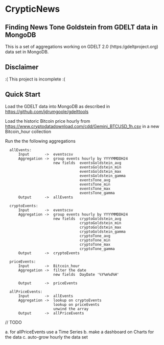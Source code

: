 # CrypticNews

## Finding News Tone Goldstein from GDELT data in MongoDB

This is a set of aggregations working on GDELT 2.0 (https:/gdeltproject.org) data set in MongoDB. 

## Disclaimer

:( This project is incomplete :(

## Quick Start

Load the GDELT data into MongoDB as described in https://github.com/jdrumgoole/gdelttools

Load the historic Bitcoin price hourly from https://www.cryptodatadownload.com/cdd/Gemini_BTCUSD_1h.csv in a new Bitcoin_hour collection

Run the the following aggregations
```
  allEvents:  
      Input       ->  eventscsv
      Aggregation ->  group events hourly by YYYYMMDDH24
                      new fields  eventsGoldstein_avg
                                  eventsGoldstein_min
                                  eventsGoldstein_max
                                  eventsGoldstein_gamma
                                  eventsTone_avg
                                  eventsTone_min
                                  eventsTone_max
                                  eventsTone_gamma
      Output      ->  allEvents

  cryptoEvents:  
      Input       ->  eventscsv
      Aggregation ->  group events hourly by YYYYMMDDH24
                      new fields  cryptoGoldstein_avg
                                  cryptoGoldstein_min
                                  cryptoGoldstein_max
                                  cryptoGoldstein_gamma
                                  cryptoTone_avg
                                  cryptoTone_min
                                  cryptoTone_max
                                  cryptoTone_gamma
      Output      ->  cryptoEvents
	  
  priceEvents:  
      Input       ->  Bitcoin_hour
      Aggregation ->  filter the date
					  new fields  DayDate '%Y%m%d%H'

      Output      ->  priceEvents
	  
  allPriceEvents:  
      Input       ->  allEvents
      Aggregation ->  lookup on cryptoEvents
					  lookup on priceEvents
                      unwind the array
      Output      ->  allPriceEvents	  
 ```
	  
// TODO

a. for allPriceEvents use a Time Series
b. make a dashboard on Charts for the data
c. auto-grow hourly the data set
